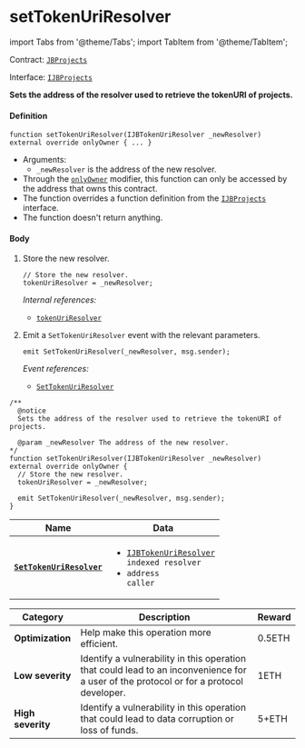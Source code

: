 # setTokenUriResolver

import Tabs from '@theme/Tabs';
import TabItem from '@theme/TabItem';

Contract: [`JBProjects`](/dev/deprecated/v2/contracts/jbprojects/README.md)

Interface: [`IJBProjects`](/dev/deprecated/v2/interfaces/ijbprojects.md)

<Tabs>
<TabItem value="Step by step" label="Step by step">

**Sets the address of the resolver used to retrieve the tokenURI of projects.**

#### Definition

```
function setTokenUriResolver(IJBTokenUriResolver _newResolver) external override onlyOwner { ... }
```

* Arguments:
  * `_newResolver` is the address of the new resolver.
* Through the [`onlyOwner`](https://docs.openzeppelin.com/contracts/4.x/api/access#Ownable-onlyOwner--) modifier, this function can only be accessed by the address that owns this contract.
* The function overrides a function definition from the [`IJBProjects`](/dev/deprecated/v2/interfaces/ijbprojects.md) interface.
* The function doesn't return anything.

#### Body

1.  Store the new resolver.

    ```
    // Store the new resolver.
    tokenUriResolver = _newResolver;
    ```

    _Internal references:_

    * [`tokenUriResolver`](/dev/deprecated/v2/contracts/jbprojects/properties/tokenuriresolver.md)
2.  Emit a `SetTokenUriResolver` event with the relevant parameters.

    ```
    emit SetTokenUriResolver(_newResolver, msg.sender);
    ```

    _Event references:_

    * [`SetTokenUriResolver`](/dev/deprecated/v2/contracts/jbprojects/events/settokenuriresolver.md)

</TabItem>

<TabItem value="Code" label="Code">

```
/**
  @notice
  Sets the address of the resolver used to retrieve the tokenURI of projects.

  @param _newResolver The address of the new resolver.
*/
function setTokenUriResolver(IJBTokenUriResolver _newResolver) external override onlyOwner {
  // Store the new resolver.
  tokenUriResolver = _newResolver;

  emit SetTokenUriResolver(_newResolver, msg.sender);
}
```

</TabItem>

<TabItem value="Events" label="Events">

| Name                                                          | Data                                                                                                                                                                                                                                                                                     |
| ------------------------------------------------------------- | ---------------------------------------------------------------------------------------------------------------------------------------------------------------------------------------------------------------------------------------------------------------------------------------- |
| [**`SetTokenUriResolver`**](/dev/deprecated/v2/contracts/jbprojects/events/settokenuriresolver.md) | <ul><li><code>[IJBTokenUriResolver](/dev/deprecated/v2/interfaces/ijbtokenuriresolver.md) indexed resolver</code></li><li><code>address caller</code></li></ul>                                                                                                         |

</TabItem>

<TabItem value="Bug bounty" label="Bug bounty">

| Category          | Description                                                                                                                            | Reward |
| ----------------- | -------------------------------------------------------------------------------------------------------------------------------------- | ------ |
| **Optimization**  | Help make this operation more efficient.                                                                                               | 0.5ETH |
| **Low severity**  | Identify a vulnerability in this operation that could lead to an inconvenience for a user of the protocol or for a protocol developer. | 1ETH   |
| **High severity** | Identify a vulnerability in this operation that could lead to data corruption or loss of funds.                                        | 5+ETH  |

</TabItem>
</Tabs>
